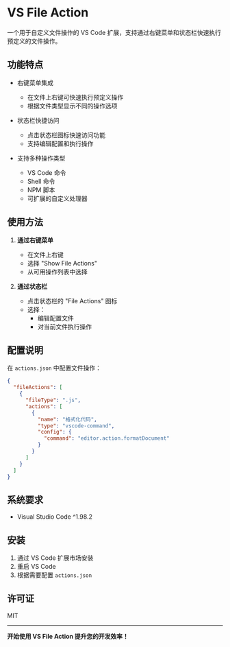  
# VS File Action

一个用于自定义文件操作的 VS Code 扩展，支持通过右键菜单和状态栏快速执行预定义的文件操作。

## 功能特点

- 右键菜单集成
  - 在文件上右键可快速执行预定义操作
  - 根据文件类型显示不同的操作选项

- 状态栏快捷访问
  - 点击状态栏图标快速访问功能
  - 支持编辑配置和执行操作

- 支持多种操作类型
  - VS Code 命令
  - Shell 命令
  - NPM 脚本
  - 可扩展的自定义处理器

## 使用方法

1. **通过右键菜单**
   - 在文件上右键
   - 选择 "Show File Actions"
   - 从可用操作列表中选择

2. **通过状态栏**
   - 点击状态栏的 "File Actions" 图标
   - 选择：
     - 编辑配置文件
     - 对当前文件执行操作

## 配置说明

在 `actions.json` 中配置文件操作：

```json
{
  "fileActions": [
    {
      "fileType": ".js",
      "actions": [
        {
          "name": "格式化代码",
          "type": "vscode-command",
          "config": {
            "command": "editor.action.formatDocument"
          }
        }
      ]
    }
  ]
}
```

## 系统要求

- Visual Studio Code ^1.98.2

## 安装

1. 通过 VS Code 扩展市场安装
2. 重启 VS Code
3. 根据需要配置 `actions.json`

## 许可证

MIT

---

**开始使用 VS File Action 提升您的开发效率！**

        